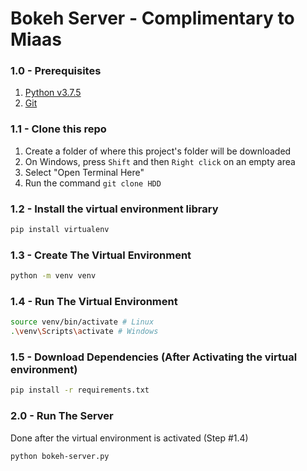 # Bokeh Server - Complimentary to Miaas

### 1.0 - Prerequisites
1. [Python v3.7.5](https://www.python.org/downloads/release/python-375/)
2. [Git](https://git-scm.com/downloads)

### 1.1 - Clone this repo
1. Create a folder of where this project's folder will be downloaded
2. On Windows, press `Shift` and then `Right click` on an empty area
3. Select "Open Terminal Here"
4. Run the command `git clone HDD`

### 1.2 - Install the virtual environment library
```bash
pip install virtualenv 
```

### 1.3 - Create The Virtual Environment
```bash
python -m venv venv
```

### 1.4 - Run The Virtual Environment
```bash
source venv/bin/activate # Linux
.\venv\Scripts\activate # Windows
```

### 1.5 - Download Dependencies (After Activating the virtual environment)
```bash
pip install -r requirements.txt
```

### 2.0 - Run The Server
Done after the virtual environment is activated (Step #1.4)
```bash
python bokeh-server.py
```